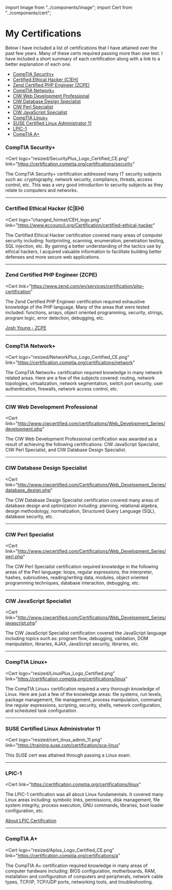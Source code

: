import Image from "../components/image";
import Cert from "../components/cert";

# My Certifications

Below I have included a list of certifications that I have attained over the past few years.
Many of these certs required passing more than one test. I have included a short summary of each certification along with a link to a better explanation of each one.

* [CompTIA Security+](#comptia-security)
* [Certified Ethical Hacker (C|EH)](#certified-ethical-hacker-ceh)
* [Zend Certified PHP Engineer (ZCPE)](#zend-certified-php-engineer-zcpe)
* [CompTIA Network+](#comptia-network)
* [CIW Web Development Professional](#ciw-web-development-professional)
* [CIW Database Design Specialist](#ciw-database-design-specialist)
* [CIW Perl Specialist](#ciw-perl-specialist)
* [CIW JavaScript Specialist](#ciw-javascript-specialist)
* [CompTIA Linux+](#comptia-linux)
* [SUSE Certified Linux Administrator 11](#suse-certified-linux-administrator-11)
* [LPIC-1](#lpic-1)
* [CompTIA A+](#comptia-a)

### <a name='security'></a>CompTIA Security+
<Cert
  logo="resized/SecurityPlus_Logo_Certified_CE.png"
  link="https://certification.comptia.org/certifications/security"
>
The CompTIA Security+ certification addressed many IT security subjects such as: cryptography, network security, compliance, threats, access control, etc. This was a very good introduction to security subjects as they relate to computers and networks.
</Cert>

---

### <a name='ceh'></a>Certified Ethical Hacker (C|EH)
<Cert
logo="changed_format/CEH_logo.png"
link="https://www.eccouncil.org/Certification/certified-ethical-hacker"
>
The Certified Ethical Hacker certification covered many areas of computer security including: footprinting, scanning, enumeration, penetration testing, SQL injection, etc. By gaining a better understanding of the tactics use by ethical hackers, I acquired valuable information to facilitate building better defenses and more secure web applications.
</Cert>

---

### <a name='pce'></a>Zend Certified PHP Engineer (ZCPE)
<Cert
  link="https://www.zend.com/en/services/certification/php-certification"
>
The Zend Certified PHP Engineer certification required exhaustive knowledge of the PHP language. Many of the areas that were tested included: functions, arrays, object oriented programming, security, strings, program logic, error detection, debugging, etc.
</Cert>

[Josh Young - ZCPE](https://www.zend.com/en/yellow-pages/ZEND024785)

---

### <a name='network'></a>CompTIA Network+
<Cert
  logo="resized/NetworkPlus_Logo_Certified_CE.png"
  link="https://certification.comptia.org/certifications/network"
>
The CompTIA Network+ certification required knowledge in many network related areas. Here are a few of the subjects covered: routing, network topologies, virtualization, network segmentation, switch port security, user authentication, firewalls, network access control, etc.
</Cert>

---

### <a name='professional'></a>CIW Web Development Professional
<Cert
  link="http://www.ciwcertified.com/certifications/Web_Development_Series/development.php"
>
The CIW Web Development Professional certification was awarded as a result of achieving the following certifications: CIW JavaScript Specialist, CIW Perl Specialist, and CIW Database Design Specialist.
</Cert>

---

### <a name='database'></a>CIW Database Design Specialist
<Cert
  link="http://www.ciwcertified.com/Certifications/Web_Development_Series/database_design.php"
>
The CIW Database Design Specialist certification covered many areas of database design and optimization including: planning, relational algebra, design methodology, normalization, Structured Query Language (SQL), database security, etc.
</Cert>

---

### <a name='perl'></a>CIW Perl Specialist
<Cert
  link="http://www.ciwcertified.com/Certifications/Web_Development_Series/perl.php"
>
The CIW Perl Specialist certification required knowledge in the following areas of the Perl language: loops, regular expressions, the interpreter, hashes, subroutines, reading/writing data, modules, object oriented programming techniques, database interaction, debugging, etc.
</Cert>

---

### <a name='javascript'></a>CIW JavaScript Specialist
<Cert
  link="http://www.ciwcertified.com/Certifications/Web_Development_Series/javascript.php"
>
The CIW JavaScript Specialist certification covered the JavaScript language
including topics such as: program flow, debugging, validation, DOM manipulation, libraries, AJAX, JavaScript security, libraries, etc.
</Cert>

---

### <a name='linux'></a>CompTIA Linux+
<Cert
  logo="resized/LinuxPlus_Logo_Certified.png"
  link="https://certification.comptia.org/certifications/linux"
>
The CompTIA Linux+ certification required a very thorough knowledge of Linux. Here are just a few of the knowledge areas: file systems, run levels, package management, file management, process manipulation, command line regular expressions, scripting, security, shells, network configuration, and scheduled task configuration.
</Cert>

---

### <a name='suse'></a>SUSE Certified Linux Administrator 11
<Cert
logo="resized/cert_linux_admin_11.png"
link="https://training.suse.com/certification/sca-linux"
>
This SUSE cert was attained through passing a Linux exam.
</Cert>

---

### <a name='lpci'></a>LPIC-1
<Cert
  link="https://certification.comptia.org/certifications/linux"
>
The LPIC-1 certification was all about Linux fundamentals. It covered many Linux areas including: symbolic links, permissions, disk management, file system integrity, process execution, GNU commands, libraries, boot loader configuration, etc.
</Cert>

[About LPIC Certification](https://www.lpi.org/certification/get-certified-lpi/lpic-1-linux-server-professional)

---

### <a name='aplus'></a>CompTIA A+
<Cert
  logo="resized/Aplus_Logo_Certified_CE.png"
  link="https://certification.comptia.org/certifications/a"
>
The CompTIA A+ certification required knowledge in many areas of computer hardware including: BIOS configuration, motherboards, RAM, installation and configuration of computers and peripherals, network cable types, TCP/IP, TCP/UDP ports, networking tools, and troubleshooting.
</Cert>
